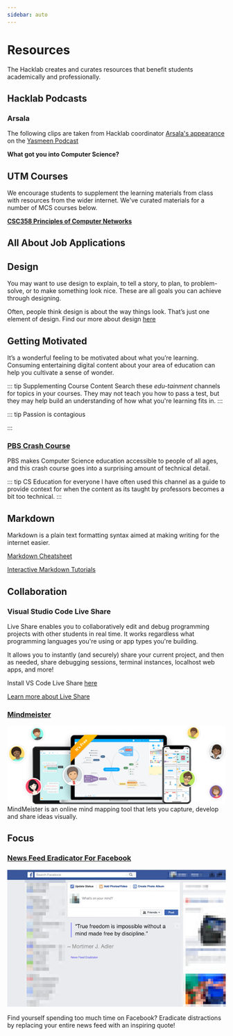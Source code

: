 ```yaml
---
sidebar: auto
---
```


# Resources

The Hacklab creates and curates resources that benefit students academically and professionally.

<!-- ## Free Packs for Students -->

## Hacklab Podcasts

### Arsala

The following clips are taken from Hacklab coordinator [Arsala's appearance](https://anchor.fm/yasmeen3/episodes/Technological-Problem-Solver-Hack-Lab-Series-Arsala-eajij1) on the [Yasmeen Podcast](https://anchor.fm/yasmeen3)

**What got you into Computer Science?**

<audio-player :file="$withBase('/podcasts/arsala/what-got-you-into-cs.mp3')"></audio-player>

## UTM Courses

We encourage students to supplement the learning materials from class with resources from the wider internet. We've curated materials for a number of MCS courses below.

**[CSC358 Principles of Computer Networks](/resources/csc358)**

## All About Job Applications

<LevelWithButton link="/resources/job-apps" image="https://caccf.ca/wp-content/uploads/2019/04/apply-jobs-eng.jpg" desc="If you want help with your resume, or you're looking to apply for an internship or a full-time job, check out our job application guide." button="Take me there!"/>

<!-- If you want help with your resume, or you're looking to apply for an internship or a full-time job, check out our job application guide [here](/resources/job-apps). -->

<!-- Your resume is the first piece of information employers see about you. -->

<!-- **Learn how to highlight your achievements [here](/resources/resume-help)** -->

<!-- ## Tech Internships -->

<!-- Internships are an excellent way to get co-op education experience, and as a UTM Student, a wide variety of internships are available to you. -->

<!-- ### [Where do I apply?](/resources/internship-apps) -->

<!-- ### How do I prepare for interviews? -->

<!-- Interviews are a multi-stage process and each stage can consist of vastly different formats. -->

<!-- [**Familiarize yourself with the interview formats**](https://yangshun.github.io/tech-interview-handbook/interview-formats) -->

<!-- ## Web Development -->

## Design

You may want to use design to explain, to tell a story, to plan, to problem-solve, or to make something look nice. These are all goals you can achieve through designing.

Often, people think design is about the way things look. That’s just one element of design. Find our more about design [here](/resources/design)

## Getting Motivated

It’s a wonderful feeling to be motivated about what you’re learning. Consuming entertaining digital content about your area of education can help you cultivate a sense of wonder.

::: tip Supplementing Course Content
Search these _edu-tainment_ channels for topics in your courses. They may not teach you how to pass a test, but they may help build an understanding of how what you're learning fits in. 
:::

<LevelWithButton link="https://www.youtube.com/user/Computerphile" image="https://yt3.ggpht.com/a/AGF-l792GDOem_pwvOA8KztTpl9Iwe2eOj6vq7LOfQ=s900-c-k-c0xffffffff-no-rj-mo" desc="This Youtube channels explores the domain of Computer Science by interviewing academics and industry professionals. The guests on Computerphile have an enthusiasm for computers that can be contagious!" button="Get Inspired"/>

::: tip Passion is contagious

:::

### [PBS Crash Course](https://www.youtube.com/watch?v=tpIctyqH29Q&list=PL8dPuuaLjXtNlUrzyH5r6jN9ulIgZBpdo)

PBS makes Computer Science education accessible to people of all ages, and this crash course goes into a surprising amount of technical detail.

::: tip CS Education for everyone
I have often used this channel as a guide to provide context for when the content as its taught by professors becomes a bit too technical.
:::

## Markdown

Markdown is a plain text formatting syntax aimed at making writing for the internet easier.

[Markdown Cheatsheet](https://github.com/adam-p/markdown-here/wiki/Markdown-Cheatsheet)

[Interactive Markdown Tutorials](https://www.markdowntutorial.com/lesson/1/)

## Collaboration

### Visual Studio Code Live Share

Live Share enables you to collaboratively edit and debug programming projects with other students in real time. It works regardless what programming languages you're using or app types you're building.

It allows you to instantly (and securely) share your current project, and then as needed, share debugging sessions, terminal instances, localhost web apps, and more!

Install VS Code Live Share [here](https://docs.microsoft.com/en-us/visualstudio/liveshare/#install-visual-studio-live-share)

[Learn more about Live Share](https://docs.microsoft.com/en-us/visualstudio/liveshare/faq)

### [Mindmeister](https://www.mindmeister.com/)

![Mindmeister](./mindmeister.png)
MindMeister is an online mind mapping tool that lets you capture, develop and share ideas visually.

## Focus

### [News Feed Eradicator For Facebook](https://chrome.google.com/webstore/detail/news-feed-eradicator-for/fjcldmjmjhkklehbacihaiopjklihlgg)

![News Feed Eradicator For Facebook](./fb-newsfeed-eradicator.jpg)

Find yourself spending too much time on Facebook? Eradicate distractions by replacing your entire news feed with an inspiring quote!
